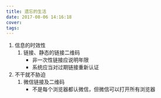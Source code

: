 ```yaml
---
title: 遗忘的生活
date: 2017-08-06 14:16:18
cover:
tags:
---
```


1. 信息的时效性
    1. 链接、静态的链接二维码
        - 非一次性链接应说明年限
        - 系统应当对过期链接重新认证
1. 不干就不胁迫
    1. 微信链接及二维码
        - 不是每个浏览器都认微信，但微信可以打开所有浏览器
